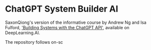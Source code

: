 # ChatGPT System Builder AI

SaxonQiong's version of the informative course by Andrew Ng and Isa Fulford, ['Building Systems with the ChatGPT API'](https://learn.deeplearning.ai/chatgpt-building-system/), available on DeepLearning.AI.

The repository follows on-sc